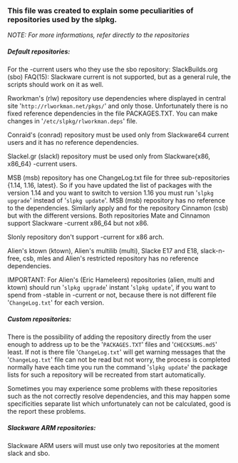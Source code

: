 ### This file was created to explain some peculiarities of repositories used by the slpkg.


*NOTE: For more informations, refer directly to the repositories*


##### Default repositories:

For the -current users who they use the sbo repository:
 SlackBuilds.org (sbo) FAQ(15):
 Slackware current is not supported, but as a general rule, the scripts
 should work on it as well.

Rworkman's (rlw) repository use dependencies where displayed in central site
 '`http://rlworkman.net/pkgs/`' and only those. Unfortunately there is no fixed reference
 dependencies in the file PACKAGES.TXT. You can make changes in '`/etc/slpkg/rlworkman.deps`'
 file.

Conraid's (conrad) repository must be used only from Slackware64 current users and it has no
 reference dependencies.

Slackel.gr (slackl) repository must be used only from Slackware{x86, x86_64} -current users.

MSB (msb) repository has one ChangeLog.txt file for three sub-repositories {1.14, 1.16, latest}.
 So if you have updated the list of packages with the version 1.14 and you want to switch to
 version 1.16 you must run '`slpkg upgrade`' instead of '`slpkg update`'. MSB (msb) repository
 has no reference to the dependencies. Similarly apply and for the repository Cinnamon (csb)
 but with the different versions. Both repositories Mate and Cinnamon support Slackware -current
 x86_64 but not x86.

Slonly repository don't support -current for x86 arch.

Alien's ktown (ktown), Alien's multilib (multi), Slacke E17 and E18, slack-n-free, csb,
 mles and Alien's restricted repository has no reference dependencies.

IMPORTANT: For Alien's (Eric Hameleers) repositories (alien, multi and ktown) should run
 '`slpkg upgrade`' instant '`slpkg update`', if you want to spend from -stable in -current or
  not, because there is not different file '`ChangeLog.txt`' for each version.


##### Custom repositories:

There is the possibility of adding the repository directly from the user enough to address
 up to be the '`PACKAGES.TXT`' files and '`CHECKSUMS.md5`' least. If not is there file '`ChangeLog.txt`'
 will get warning messages that the '`ChangeLog.txt`' file can not be read but not worry, the process
 is completed normally have each time you run the command '`slpkg update`' the package lists for such
 a repository will be recreated from start automatically.

Sometimes you may experience some problems with these repositories such as the not correctly
 resolve dependencies, and this may happen some specificities separate list which unfortunately
 can not be calculated, good is the report these problems.


##### Slackware ARM repositories:

Slackware ARM users will must use only two repositories at the moment slack and sbo.
